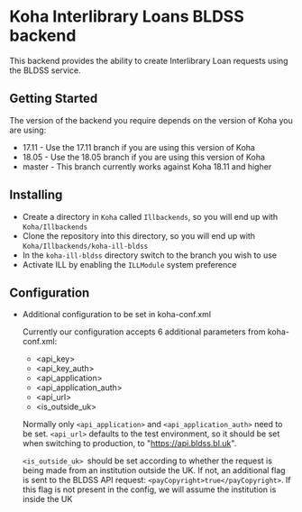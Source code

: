 
# Koha Interlibrary Loans BLDSS backend

This backend provides the ability to create Interlibrary Loan requests using the BLDSS service.

## Getting Started

The version of the backend you require depends on the version of Koha you are using:
* 17.11 - Use the 17.11 branch if you are using this version of Koha
* 18.05 - Use the 18.05 branch if you are using this version of Koha
* master - This branch currently works against Koha 18.11 and higher

## Installing

* Create a directory in `Koha` called `Illbackends`, so you will end up with `Koha/Illbackends`
* Clone the repository into this directory, so you will end up with `Koha/Illbackends/koha-ill-bldss`
* In the `koha-ill-bldss` directory switch to the branch you wish to use
* Activate ILL by enabling the `ILLModule` system preference

## Configuration

* Additional configuration to be set in koha-conf.xml

  Currently our configuration accepts 6 additional parameters from
  koha-conf.xml:
  - <api_key>
  - <api_key_auth>
  - <api_application>
  - <api_application_auth>
  - <api_url>
  - <is_outside_uk>
  
  Normally only `<api_application>` and `<api_application_auth>` need to
  be set. `<api_url>` defaults to the test environment, so it should be
  set when switching to production, to "https://api.bldss.bl.uk".
  
  `<is_outside_uk> `should be set according to whether the request is being made
  from an institution outside the UK. If not, an additional flag is sent to
  the BLDSS API request: `<payCopyright>true</payCopyright>`. If this flag is
  not present in the config, we will assume the institution is inside the UK
